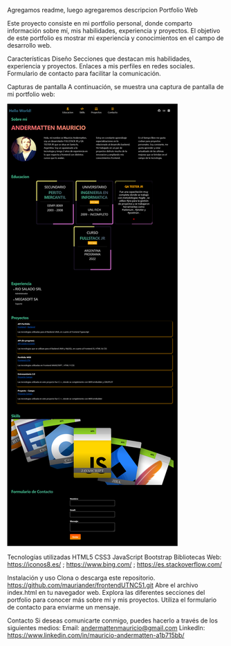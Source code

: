 Agregamos readme, luego agregaremos descripcion
Portfolio Web

Este proyecto consiste en mi portfolio personal, donde comparto información sobre mí, mis habilidades, experiencia y proyectos. El objetivo de este portfolio es mostrar mi experiencia y conocimientos en el campo de desarrollo web.

Características
Diseño
Secciones que destacan mis habilidades, experiencia y proyectos.
Enlaces a mis perfiles en redes sociales.
Formulario de contacto para facilitar la comunicación.

Capturas de pantalla
A continuación, se muestra una captura de pantalla de mi portfolio web:


![Alt text](img/Screenshot%202023-05-26%20at%2000-19-16%20Mauricio%20Andermatten.png)


Tecnologías utilizadas
HTML5
CSS3
JavaScript
Bootstrap 
Bibliotecas Web: https://iconos8.es/ ; https://www.bing.com/ ; https://es.stackoverflow.com/

Instalación y uso
Clona o descarga este repositorio.
https://github.com/mauriander/frontendUTNC51.git
Abre el archivo index.html en tu navegador web.
Explora las diferentes secciones del portfolio para conocer más sobre mí y mis proyectos.
Utiliza el formulario de contacto para enviarme un mensaje.


Contacto
Si deseas comunicarte conmigo, puedes hacerlo a través de los siguientes medios:
Email: andermattenmauricio@gmail.com
LinkedIn: https://www.linkedin.com/in/mauricio-andermatten-a1b715bb/
